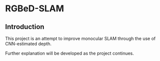 # RGBeD-SLAM

## Introduction

This project is an attempt to improve monocular SLAM through the use of CNN-estimated depth.

Further explanation will be developed as the project continues.
